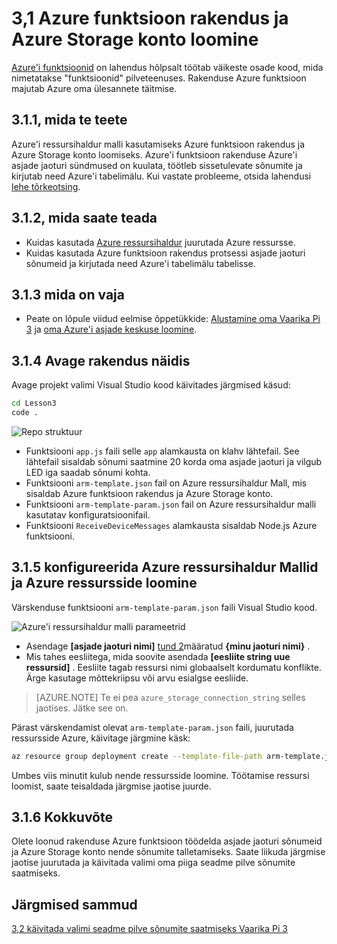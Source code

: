 <properties
 pageTitle="Azure'i funktsioon rakendus ja Azure Storage konto loomine | Microsoft Azure'i"
 description="Azure'i funktsioon rakenduse Azure'i asjade jaoturi sündmused on kuulata, töötleb sissetulevate sõnumite ja kirjutab need Azure'i tabelimälu."
 services="iot-hub"
 documentationCenter=""
 authors="shizn"
 manager="timlt"
 tags=""
 keywords=""/>

<tags
 ms.service="iot-hub"
 ms.devlang="multiple"
 ms.topic="article"
 ms.tgt_pltfrm="na"
 ms.workload="na"
 ms.date="10/21/2016"
 ms.author="xshi"/>

# <a name="31-create-an-azure-function-app-and-azure-storage-account"></a>3,1 Azure funktsioon rakendus ja Azure Storage konto loomine

[Azure'i funktsioonid](../../articles/azure-functions/functions-overview.md) on lahendus hõlpsalt töötab väikeste osade kood, mida nimetatakse "funktsioonid" pilveteenuses. Rakenduse Azure funktsioon majutab Azure oma ülesannete täitmise.

## <a name="311-what-will-you-do"></a>3.1.1, mida te teete

Azure'i ressursihaldur malli kasutamiseks Azure funktsioon rakendus ja Azure Storage konto loomiseks. Azure'i funktsioon rakenduse Azure'i asjade jaoturi sündmused on kuulata, töötleb sissetulevate sõnumite ja kirjutab need Azure'i tabelimälu. Kui vastate probleeme, otsida lahendusi [lehe tõrkeotsing](iot-hub-raspberry-pi-kit-node-troubleshooting.md).

## <a name="312-what-will-you-learn"></a>3.1.2, mida saate teada

- Kuidas kasutada [Azure ressursihaldur](../../articles/azure-resource-manager/resource-group-overview.md) juurutada Azure ressursse.
- Kuidas kasutada Azure funktsioon rakendus protsessi asjade jaoturi sõnumeid ja kirjutada need Azure'i tabelimälu tabelisse.

## <a name="313-what-do-you-need"></a>3.1.3 mida on vaja

- Peate on lõpule viidud eelmise õppetükkide: [Alustamine oma Vaarika Pi 3](iot-hub-raspberry-pi-kit-node-get-started.md) ja [oma Azure'i asjade keskuse loomine](iot-hub-raspberry-pi-kit-node-get-started.md).

## <a name="314-open-the-sample-app"></a>3.1.4 Avage rakendus näidis

Avage projekt valimi Visual Studio kood käivitades järgmised käsud:

```bash
cd Lesson3
code .
```

![Repo struktuur](media/iot-hub-raspberry-pi-lessons/lesson3/repo_structure.png)

- Funktsiooni `app.js` faili selle `app` alamkausta on klahv lähtefail. See lähtefail sisaldab sõnumi saatmine 20 korda oma asjade jaoturi ja vilgub LED iga saadab sõnumi kohta.
- Funktsiooni `arm-template.json` fail on Azure ressursihaldur Mall, mis sisaldab Azure funktsioon rakendus ja Azure Storage konto.
- Funktsiooni `arm-template-param.json` fail on Azure ressursihaldur malli kasutatav konfiguratsioonifail.
- Funktsiooni `ReceiveDeviceMessages` alamkausta sisaldab Node.js Azure funktsiooni.

## <a name="315-configure-azure-resource-manager-templates-and-create-resources-in-azure"></a>3.1.5 konfigureerida Azure ressursihaldur Mallid ja Azure ressursside loomine

Värskenduse funktsiooni `arm-template-param.json` faili Visual Studio kood.

![Azure'i ressursihaldur malli parameetrid](media/iot-hub-raspberry-pi-lessons/lesson3/arm_para.png)

- Asendage **[asjade jaoturi nimi]** [tund 2](iot-hub-raspberry-pi-kit-node-lesson2-prepare-azure-iot-hub.md)määratud **{minu jaoturi nimi}** .
- Mis tahes eesliitega, mida soovite asendada **[eesliite string uue ressursid]** . Eesliite tagab ressursi nimi globaalselt kordumatu konflikte. Ärge kasutage mõttekriipsu või arvu esialgse eesliide.

> [AZURE.NOTE] Te ei pea `azure_storage_connection_string` selles jaotises. Jätke see on.

Pärast värskendamist olevat `arm-template-param.json` faili, juurutada ressursside Azure, käivitage järgmine käsk:

```bash
az resource group deployment create --template-file-path arm-template.json --parameters-file-path arm-template-param.json -g iot-sample -n mydeployment
```

Umbes viis minutit kulub nende ressursside loomine. Töötamise ressursi loomist, saate teisaldada järgmise jaotise juurde.

## <a name="316-summary"></a>3.1.6 Kokkuvõte

Olete loonud rakenduse Azure funktsioon töödelda asjade jaoturi sõnumeid ja Azure Storage konto nende sõnumite talletamiseks. Saate liikuda järgmise jaotise juurutada ja käivitada valimi oma piiga seadme pilve sõnumite saatmiseks.

## <a name="next-steps"></a>Järgmised sammud

[3,2 käivitada valimi seadme pilve sõnumite saatmiseks Vaarika Pi 3](iot-hub-raspberry-pi-kit-node-lesson3-run-azure-blink.md)

